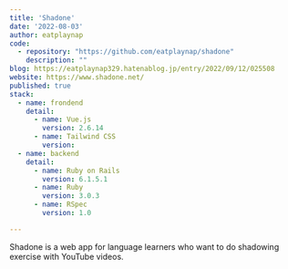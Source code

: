 ```yaml
---
title: 'Shadone'
date: '2022-08-03'
author: eatplaynap
code: 
  - repository: "https://github.com/eatplaynap/shadone"
    description: ""
blog: https://eatplaynap329.hatenablog.jp/entry/2022/09/12/025508
website: https://www.shadone.net/
published: true
stack:
  - name: frondend
    detail: 
      - name: Vue.js
        version: 2.6.14
      - name: Tailwind CSS
        version: 
  - name: backend
    detail:
      - name: Ruby on Rails
        version: 6.1.5.1
      - name: Ruby
        version: 3.0.3
      - name: RSpec 
        version: 1.0

---
```


Shadone is a web app for language learners who want to do shadowing exercise with YouTube videos.
